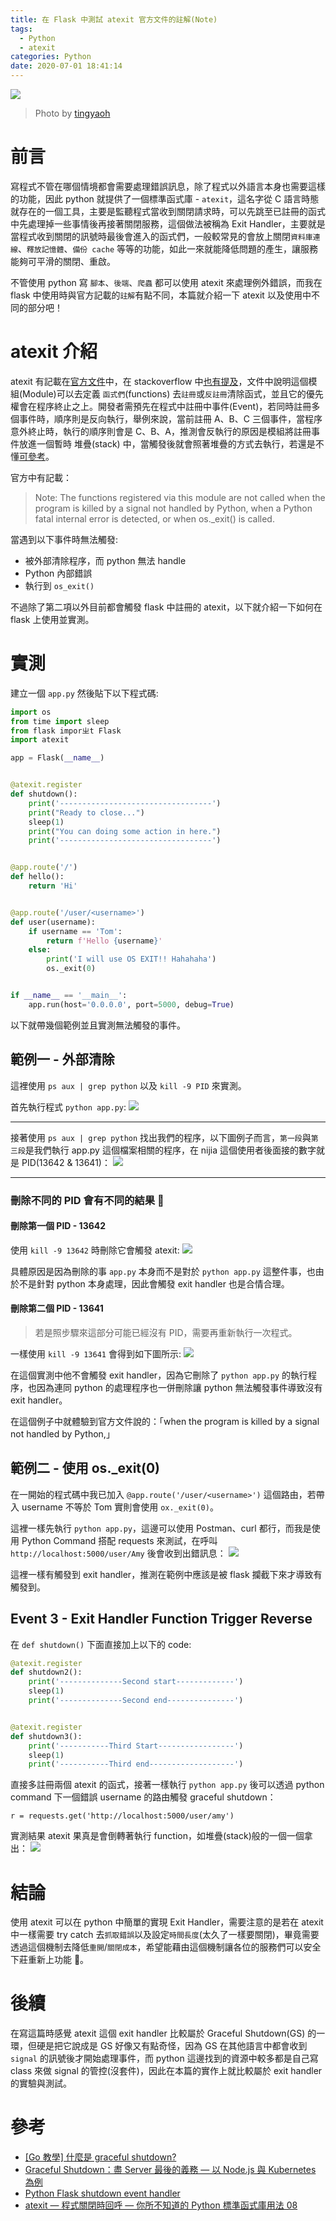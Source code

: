 ```yaml
---
title: 在 Flask 中測試 atexit 官方文件的註解(Note)
tags:
  - Python
  - atexit
categories: Python
date: 2020-07-01 18:41:14
---
```


![](https://cdn.pixabay.com/photo/2017/02/11/14/45/taipei-taiwan-2057818_1280.jpg)

> Photo by [tingyaoh](https://pixabay.com/zh/photos/taipei-taiwan-taipei-101-2057818/)

# 前言

寫程式不管在哪個情境都會需要處理錯誤訊息，除了程式以外語言本身也需要這樣的功能，因此 python 就提供了一個標準函式庫 - `atexit`，這名字從 C 語言時態就存在的一個工具，主要是監聽程式當收到關閉請求時，可以先跳至已註冊的函式中先處理掉一些事情後再接著關閉服務，這個做法被稱為 Exit Handler，主要就是當程式收到關閉的訊號時最後會進入的函式們，一般較常見的會放上關閉`資料庫連線`、`釋放記憶體`、`備份 cache` 等等的功能，如此一來就能降低問題的產生，讓服務能夠可平滑的關閉、重啟。

不管使用 python 寫 `腳本`、`後端`、`爬蟲` 都可以使用 atexit 來處理例外錯誤，而我在 flask 中使用時與官方記載的`註解`有點不同，本篇就介紹一下 atexit 以及使用中不同的部分吧！

<!-- more -->

# atexit 介紹

atexit 有記載在[官方文件](https://docs.python.org/3/library/atexit.html)中，在 stackoverflow 中[也有提及](https://stackoverflow.com/a/30739397)，文件中說明這個模組(Module)可以去定義 `函式們`(functions) 去`註冊`或`反註冊`清除函式，並且它的優先權會在程序終止之上。開發者需預先在程式中註冊中事件(Event)，若同時註冊多個事件時，順序則是反向執行，舉例來說，當前註冊 A、B、C 三個事件，當程序意外終止時，執行的順序則會是 C、B、A，推測會反執行的原因是模組將註冊事件放進一個暫時 堆疊(stack) 中，當觸發後就會照著堆疊的方式去執行，若還是不懂[可參考](https://zh.wikipedia.org/zh-tw/%E5%A0%86%E6%A0%88)。

官方中有記載：

> Note: The functions registered via this module are not called when the program is killed by a signal not handled by Python, when a Python fatal internal error is detected, or when os.\_exit() is called.

當遇到以下事件時無法觸發:

- 被外部清除程序，而 python 無法 handle
- Python 內部錯誤
- 執行到 `os_exit()`

不過除了第二項以外目前都會觸發 flask 中註冊的 atexit，以下就介紹一下如何在 flask 上使用並實測。

# 實測

建立一個 `app.py` 然後貼下以下程式碼:

```python
import os
from time import sleep
from flask imporㄓt Flask
import atexit

app = Flask(__name__)


@atexit.register
def shutdown():
    print('----------------------------------')
    print("Ready to close...")
    sleep(1)
    print("You can doing some action in here.")
    print('----------------------------------')


@app.route('/')
def hello():
    return 'Hi'


@app.route('/user/<username>')
def user(username):
    if username == 'Tom':
        return f'Hello {username}'
    else:
        print('I will use OS EXIT!! Hahahaha')
        os._exit(0)


if __name__ == '__main__':
    app.run(host='0.0.0.0', port=5000, debug=True)
```

以下就帶幾個範例並且實測無法觸發的事件。

## 範例一 - 外部清除

這裡使用 `ps aux | grep python` 以及 `kill -9 PID` 來實測。

首先執行程式 `python app.py`:
![](https://i.imgur.com/o1bryC2.png)

---

接著使用 `ps aux | grep python` 找出我們的程序，以下圖例子而言，`第一段`與`第三段`是我們執行 app.py 這個檔案相關的程序，在 nijia 這個使用者後面接的數字就是 PID(13642 & 13641)：
![](https://i.imgur.com/OEcY3Kf.png)

---

### 刪除不同的 PID 會有不同的結果 

#### 刪除第一個 PID - 13642

使用 `kill -9 13642` 時刪除它會觸發 atexit:
![](https://i.imgur.com/aLTyhC8.png)

具體原因是因為刪除的事 `app.py` 本身而不是對於 `python app.py` 這整件事，也由於不是針對 python 本身處理，因此會觸發 exit handler 也是合情合理。

#### 刪除第二個 PID - 13641

> 若是照步驟來這部分可能已經沒有 PID，需要再重新執行一次程式。

一樣使用 `kill -9 13641` 會得到如下圖所示:
![](https://i.imgur.com/wDDKCE1.png)

在這個實測中他不會觸發 exit handler，因為它刪除了 `python app.py` 的執行程序，也因為連同 python 的處理程序也一併刪除讓 python 無法觸發事件導致沒有 exit handler。

在這個例子中就體驗到官方文件說的：「when the program is killed by a signal not handled by Python,」

## 範例二 - 使用 os.\_exit(0)

在一開始的程式碼中我已加入 `@app.route('/user/<username>')` 這個路由，若帶入 username 不等於 Tom 實則會使用 `ox._exit(0)`。

這裡一樣先執行 `python app.py`，這邊可以使用 Postman、curl 都行，而我是使用 Python Command 搭配 requests 來測試，在呼叫 `http://localhost:5000/user/Amy` 後會收到出錯訊息：
![](https://i.imgur.com/u5y3wRh.png)

這裡一樣有觸發到 exit handler，推測在範例中應該是被 flask 攔截下來才導致有觸發到。

## Event 3 - Exit Handler Function Trigger Reverse

在 `def shutdown()` 下面直接加上以下的 code:

```python
@atexit.register
def shutdown2():
    print('--------------Second start-------------')
    sleep(1)
    print('--------------Second end---------------')


@atexit.register
def shutdown3():
    print('-----------Third Start-----------------')
    sleep(1)
    print('-----------Third end-------------------')
```

直接多註冊兩個 atexit 的函式，接著一樣執行 `python app.py` 後可以透過 python command 下一個錯誤 username 的路由觸發 graceful shutdown：

```
r = requests.get('http://localhost:5000/user/amy')
```

實測結果 atexit 果真是會倒轉著執行 function，如堆疊(stack)般的一個一個拿出：
![](https://i.imgur.com/tRLTzCt.png)

# 結論

使用 atexit 可以在 python 中簡單的實現 Exit Handler，需要注意的是若在 atexit 中一樣需要 try catch 去`抓取錯誤`以及設定`時間長度`(太久了一樣要關閉)，畢竟需要透過這個機制去降低`重開`/`關閉成本`，希望能藉由這個機制讓各位的服務們可以安全下莊重新上功能 🙂。

# 後續

在寫這篇時感覺 atexit 這個 exit handler 比較屬於 Graceful Shutdown(GS) 的一環，但硬是把它說成是 GS 好像又有點奇怪，因為 GS 在其他語言中都會收到 `signal` 的訊號後才開始處理事件，而 python 這邊找到的資源中較多都是自己寫 class 來做 signal 的管控(沒套件)，因此在本篇的實作上就比較屬於 exit handler 的實驗與測試。

# 參考

- [[Go 教學] 什麼是 graceful shutdown?](https://blog.wu-boy.com/2020/02/what-is-graceful-shutdown-in-golang/)
- [Graceful Shutdown：盡 Server 最後的義務 — 以 Node.js 與 Kubernetes 為例](https://medium.com/@chentsulin/graceful-shutdown-%E7%9B%A1-server-%E6%9C%80%E5%BE%8C%E7%9A%84%E7%BE%A9%E5%8B%99-%E4%BB%A5-node-js-%E8%88%87-kubernetes-%E7%82%BA%E4%BE%8B-cb7f519389ea)
- [Python Flask shutdown event handler](https://stackoverflow.com/questions/30739244/python-flask-shutdown-event-handler)
- [atexit — 程式關閉時回呼 — 你所不知道的 Python 標準函式庫用法 08](https://blog.louie.lu/2017/08/03/%E4%BD%A0%E6%89%80%E4%B8%8D%E7%9F%A5%E9%81%93%E7%9A%84-python-%E6%A8%99%E6%BA%96%E5%87%BD%E5%BC%8F%E5%BA%AB%E7%94%A8%E6%B3%95-08-atexit/)
